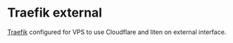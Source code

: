# Traefik external

[Traefik](https://traefik.io/) configured for VPS to use Cloudflare and liten on external interface.
